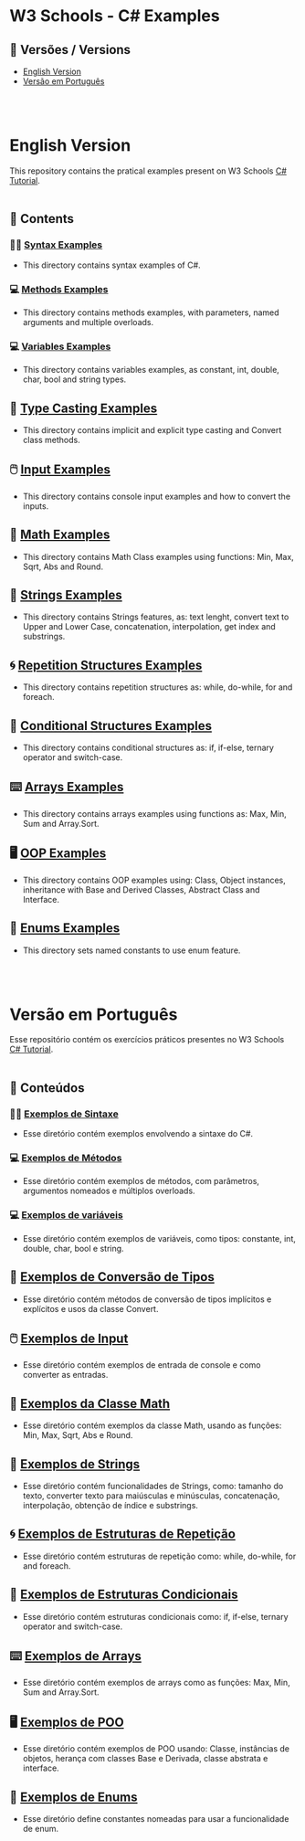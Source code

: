# W3 Schools - C# Examples

## 📑 Versões / Versions

- [English Version](#english-version)
- [Versão em Português](#versão-em-português)

<br></br>
# English Version

This repository contains the pratical examples present on W3 Schools [C# Tutorial](https://www.w3schools.com/cs/index.php).
<br></br>
## 📁 Contents 

### 👩‍💻 [Syntax Examples](/syntax-examples/app/Program.cs)
- This directory contains syntax examples of C#. 

### 💻 [Methods Examples](/methods-examples/app/Program.cs)
- This directory contains methods examples, with parameters, named arguments and multiple overloads. 

### 💻 [Variables Examples](/variables-examples/app/Program.cs)
- This directory contains variables examples, as constant, int, double, char, bool and string types.

## 💫 [Type Casting Examples](/type-casting-examples/app/Program.cs)
- This directory contains implicit and explicit type casting and Convert class methods.

## 🖱️ [Input Examples](/input-examples/app/Program.cs)
- This directory contains console input examples and how to convert the inputs.

## 🧮 [Math Examples](/math-class-examples/app/Program.cs)
- This directory contains Math Class examples using functions: Min, Max, Sqrt, Abs and Round.

## 🧾 [Strings Examples](/strings-examples/app/Program.cs)
- This directory contains Strings features, as: text lenght, convert text to Upper and Lower Case, concatenation, interpolation, get index and substrings.

## 🌀 [Repetition Structures Examples](/repetition-structures-examples/app/Program.cs)
- This directory contains repetition structures as: while, do-while, for and foreach.

## 🧠 [Conditional Structures Examples](/conditional-structures-examples/app/Program.cs)
- This directory contains conditional structures as: if, if-else, ternary operator and switch-case.

## ⌨️ [Arrays Examples](/arrays-examples/app/Program.cs)
- This directory contains arrays examples using functions as: Max, Min, Sum and Array.Sort.

## 🖥️ [OOP Examples](/oop-examples/app/Program.cs)
- This directory contains OOP examples using: Class, Object instances, inheritance with Base and Derived Classes, Abstract Class and Interface.

## 🔢 [Enums Examples](/enums-examples/app/Program.cs)
- This directory sets named constants to use enum feature.

<br></br>
# Versão em Português

Esse repositório contém os exercícios práticos presentes no W3 Schools [C# Tutorial](https://www.w3schools.com/cs/index.php).
<br></br>
## 📁 Conteúdos 

### 👩‍💻 [Exemplos de Sintaxe](/syntax-examples/app/Program.cs)
- Esse diretório contém exemplos envolvendo a sintaxe do C#. 

### 💻 [Exemplos de Métodos](/methods-examples/app/Program.cs)
- Esse diretório contém exemplos de métodos, com parâmetros, argumentos nomeados e múltiplos overloads.

### 💻 [Exemplos de variáveis](/variables-examples/app/Program.cs)
- Esse diretório contém exemplos de variáveis, como tipos: constante, int, double, char, bool e string.

## 💫 [Exemplos de Conversão de Tipos](/type-casting-examples/app/Program.cs)
- Esse diretório contém métodos de conversão de tipos implícitos e explícitos e usos da classe Convert.

## 🖱️ [Exemplos de Input](/input-examples/app/Program.cs)
- Esse diretório contém exemplos de entrada de console e como converter as entradas.

## 🧮 [Exemplos da Classe Math](/math-class-examples/app/Program.cs)
- Esse diretório contém exemplos da classe Math, usando as funções: Min, Max, Sqrt, Abs e Round.

## 🧾 [Exemplos de Strings](/strings-examples/app/Program.cs)
- Esse diretório contém funcionalidades de Strings, como: tamanho do texto, converter texto para maiúsculas e minúsculas, concatenação, interpolação, obtenção de índice e substrings.

## 🌀 [Exemplos de Estruturas de Repetição](/repetition-structures-examples/app/Program.cs)
- Esse diretório contém estruturas de repetição como:  while, do-while, for and foreach.

## 🧠 [Exemplos de Estruturas Condicionais](/conditional-structures-examples/app/Program.cs)
- Esse diretório contém estruturas condicionais como: if, if-else, ternary operator and switch-case.

## ⌨️ [Exemplos de Arrays](/arrays-examples/app/Program.cs)
- Esse diretório contém exemplos de arrays como as funções: Max, Min, Sum and Array.Sort.

## 🖥️ [Exemplos de POO](/oop-examples/app/Program.cs)
- Esse diretório contém exemplos de POO usando: Classe, instâncias de objetos, herança com classes Base e Derivada, classe abstrata e interface.

## 🔢 [Exemplos de Enums](/enums-examples/app/Program.cs)
- Esse diretório define constantes nomeadas para usar a funcionalidade de enum.